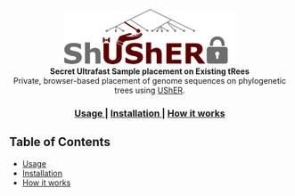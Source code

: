 <div align="center">
  <img src="web-app/public/img/logo.png" height=100/>
</div>
<div align="center">
  <strong>Secret Ultrafast Sample placement on Existing tRees</strong>
</div>
<div align="center">
  Private, browser-based placement of genome sequences on phylogenetic trees using <a href="https://github.com/yatisht/usher">UShER</a>.
</div>


<div align="center">
  <h3>
    <a href="">
      Usage
    </a>
    <span> | </span>
    <a href="">
      Installation
    </a>
    <span> | </span>
    <a href="">
      How it works
    </a>
  </h3>
</div>


## Table of Contents
- [Usage](#usage)
- [Installation](#installation)
- [How it works](#info)

